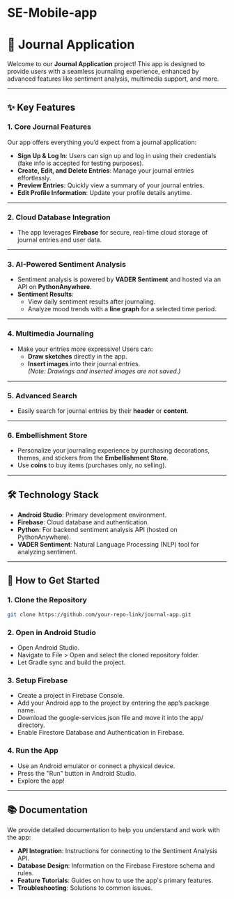 # SE-Mobile-app

# 📝 Journal Application  

Welcome to our **Journal Application** project! This app is designed to provide users with a seamless journaling experience, enhanced by advanced features like sentiment analysis, multimedia support, and more.

---

## ✨ Key Features

### 1. **Core Journal Features**  
Our app offers everything you’d expect from a journal application:  
- **Sign Up & Log In**: Users can sign up and log in using their credentials (fake info is accepted for testing purposes).  
- **Create, Edit, and Delete Entries**: Manage your journal entries effortlessly.  
- **Preview Entries**: Quickly view a summary of your journal entries.  
- **Edit Profile Information**: Update your profile details anytime.

---

### 2. **Cloud Database Integration**  
- The app leverages **Firebase** for secure, real-time cloud storage of journal entries and user data.  

---

### 3. **AI-Powered Sentiment Analysis**  
- Sentiment analysis is powered by **VADER Sentiment** and hosted via an API on **PythonAnywhere**.  
- **Sentiment Results**:  
  - View daily sentiment results after journaling.  
  - Analyze mood trends with a **line graph** for a selected time period.  

---

### 4. **Multimedia Journaling**  
- Make your entries more expressive! Users can:  
  - **Draw sketches** directly in the app.  
  - **Insert images** into their journal entries.  
  *(Note: Drawings and inserted images are not saved.)*

---

### 5. **Advanced Search**  
- Easily search for journal entries by their **header** or **content**.  

---

### 6. **Embellishment Store**  
- Personalize your journaling experience by purchasing decorations, themes, and stickers from the **Embellishment Store**.  
- Use **coins** to buy items (purchases only, no selling).  

---

## 🛠️ Technology Stack  

- **Android Studio**: Primary development environment.  
- **Firebase**: Cloud database and authentication.  
- **Python**: For backend sentiment analysis API (hosted on PythonAnywhere).  
- **VADER Sentiment**: Natural Language Processing (NLP) tool for analyzing sentiment.

---

## 🚀 How to Get Started  

### 1. **Clone the Repository**  
```bash
git clone https://github.com/your-repo-link/journal-app.git
```

### 2. **Open in Android Studio** 

- Open Android Studio.
- Navigate to File > Open and select the cloned repository folder.
- Let Gradle sync and build the project.

### 3. **Setup Firebase**

- Create a project in Firebase Console.
- Add your Android app to the project by entering the app’s package name.
- Download the google-services.json file and move it into the app/ directory.
- Enable Firestore Database and Authentication in Firebase.

### 4. **Run the App**

- Use an Android emulator or connect a physical device.
- Press the "Run" button in Android Studio.
- Explore the app!

---

## 📚 Documentation
We provide detailed documentation to help you understand and work with the app:

- **API Integration**: Instructions for connecting to the Sentiment Analysis API.
- **Database Design**: Information on the Firebase Firestore schema and rules.
- **Feature Tutorials**: Guides on how to use the app's primary features.
- **Troubleshooting**: Solutions to common issues.